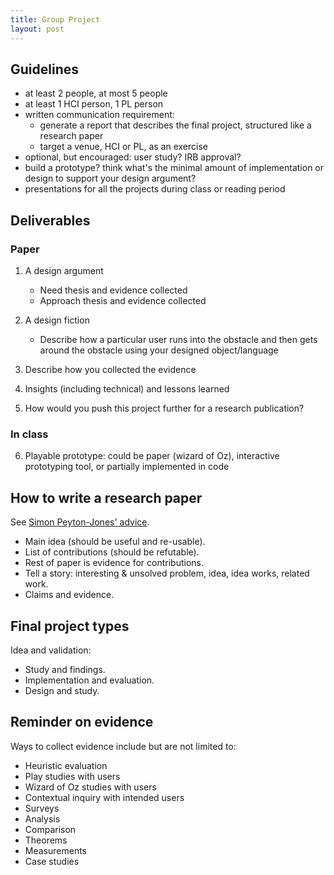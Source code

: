 ```yaml
---
title: Group Project
layout: post
---
```


## Guidelines

- at least 2 people, at most 5 people
- at least 1 HCI person, 1 PL person
- written communication requirement:
  * generate a report that describes the final project, structured like a research paper
  * target a venue, HCI or PL, as an exercise
- optional, but encouraged: user study? IRB approval?
- build a prototype? think what's the minimal amount of implementation or design to support your design argument?
- presentations for all the projects during class or reading period

## Deliverables

### Paper

1. A design argument

   - Need thesis and evidence collected
   - Approach thesis and evidence collected

2. A design fiction

   - Describe how a particular user runs into the obstacle and then gets around the obstacle using your designed object/language

3. Describe how you collected the evidence
4. Insights (including technical) and lessons learned
5. How would you push this project further for a research publication?

### In class

6. Playable prototype: could be paper (wizard of Oz), interactive
   prototyping tool, or partially implemented in code

## How to write a research paper

See [Simon Peyton-Jones' advice](https://www.microsoft.com/en-us/research/wp-content/uploads/2016/07/How-to-write-a-great-research-paper.pdf).

- Main idea (should be useful and re-usable).
- List of contributions (should be refutable).
- Rest of paper is evidence for contributions.
- Tell a story: interesting & unsolved problem, idea, idea works, related work.
- Claims and evidence.

## Final project types

Idea and validation:
- Study and findings.
- Implementation and evaluation.
- Design and study.

## Reminder on evidence

Ways to collect evidence include but are not limited to:
- Heuristic evaluation
- Play studies with users
- Wizard of Oz studies with users
- Contextual inquiry with intended users
- Surveys
- Analysis
- Comparison
- Theorems
- Measurements
- Case studies
